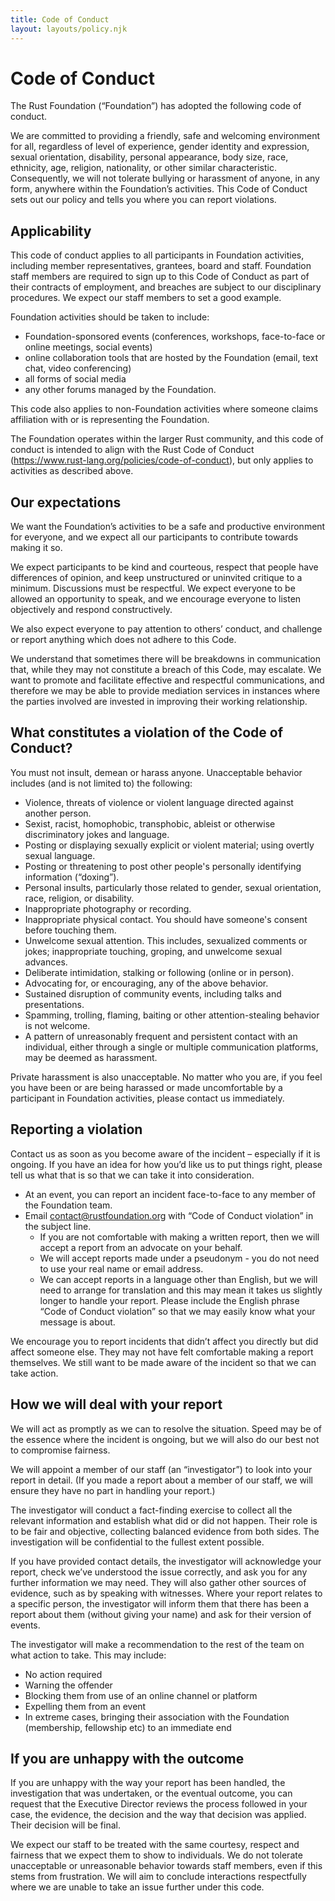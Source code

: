 ```yaml
---
title: Code of Conduct
layout: layouts/policy.njk
---
```


# Code of Conduct

The Rust Foundation (“Foundation”) has adopted the following code of conduct.

We are committed to providing a friendly, safe and welcoming environment for all, regardless of level of experience, gender identity and expression, sexual orientation, disability, personal appearance, body size, race, ethnicity, age, religion, nationality, or other similar characteristic. Consequently, we will not tolerate bullying or harassment of anyone, in any form, anywhere within the Foundation’s activities. This Code of Conduct sets out our policy and tells you where you can report violations.

## Applicability

This code of conduct applies to all participants in Foundation activities, including member representatives, grantees, board and staff. Foundation staff members are required to sign up to this Code of Conduct as part of their contracts of employment, and breaches are subject to our disciplinary procedures. We expect our staff members to set a good example.

Foundation activities should be taken to include:

* Foundation-sponsored events (conferences, workshops, face-to-face or online meetings, social events)
* online collaboration tools that are hosted by the Foundation (email, text chat, video conferencing)
* all forms of social media
* any other forums managed by the Foundation.

This code also applies to non-Foundation activities where someone claims affiliation with or is representing the Foundation.

The Foundation operates within the larger Rust community, and this code of conduct is intended to align with the Rust Code of Conduct (https://www.rust-lang.org/policies/code-of-conduct), but only applies to activities as described above.

## Our expectations

We want the Foundation’s activities to be a safe and productive environment for everyone, and we expect all our participants to contribute towards making it so.

We expect participants to be kind and courteous, respect that people have differences of opinion, and keep unstructured or uninvited critique to a minimum. Discussions must be respectful. We expect everyone to be allowed an opportunity to speak, and we encourage everyone to listen objectively and respond constructively.

We also expect everyone to pay attention to others’ conduct, and challenge or report anything which does not adhere to this Code.

We understand that sometimes there will be breakdowns in communication that, while they may not constitute a breach of this Code, may escalate. We want to promote and facilitate effective and respectful communications, and therefore we may be able to provide mediation services in instances where the parties involved are invested in improving their working relationship.

## What constitutes a violation of the Code of Conduct?

You must not insult, demean or harass anyone. Unacceptable behavior includes (and is not limited to) the following:

* Violence, threats of violence or violent language directed against another person.
* Sexist, racist, homophobic, transphobic, ableist or otherwise discriminatory jokes and language.
* Posting or displaying sexually explicit or violent material; using overtly sexual language.
* Posting or threatening to post other people's personally identifying information (“doxing”).
* Personal insults, particularly those related to gender, sexual orientation, race, religion, or disability.
* Inappropriate photography or recording.
* Inappropriate physical contact. You should have someone's consent before touching them.
* Unwelcome sexual attention. This includes, sexualized comments or jokes; inappropriate touching, groping, and unwelcome sexual advances.
* Deliberate intimidation, stalking or following (online or in person).
* Advocating for, or encouraging, any of the above behavior.
* Sustained disruption of community events, including talks and presentations.
* Spamming, trolling, flaming, baiting or other attention-stealing behavior is not welcome.
* A pattern of unreasonably frequent and persistent contact with an individual, either through a single or multiple communication platforms, may be deemed as harassment.

Private harassment is also unacceptable. No matter who you are, if you feel you have been or are being harassed or made uncomfortable by a participant in Foundation activities, please contact us immediately.

## Reporting a violation

Contact us as soon as you become aware of the incident – especially if it is ongoing. If you have an idea for how you’d like us to put things right, please tell us what that is so that we can take it into consideration.

* At an event, you can report an incident face-to-face to any member of the Foundation team.
* Email contact@rustfoundation.org with “Code of Conduct violation” in the subject line.
  * If you are not comfortable with making a written report, then we will accept a report from an advocate on your behalf.
  * We will accept reports made under a pseudonym - you do not need to use your real name or email address.
  * We can accept reports in a language other than English, but we will need to arrange for translation and this may mean it takes us slightly longer to handle your report. Please include the English phrase “Code of Conduct violation” so that we may easily know what your message is about.

We encourage you to report incidents that didn’t affect you directly but did affect someone else. They may not have felt comfortable making a report themselves. We still want to be made aware of the incident so that we can take action.

## How we will deal with your report

We will act as promptly as we can to resolve the situation. Speed may be of the essence where the incident is ongoing, but we will also do our best not to compromise fairness.

We will appoint a member of our staff (an “investigator”) to look into your report in detail. (If you made a report about a member of our staff, we will ensure they have no part in handling your report.)

The investigator will conduct a fact-finding exercise to collect all the relevant information and establish what did or did not happen. Their role is to be fair and objective, collecting balanced evidence from both sides. The investigation will be confidential to the fullest extent possible.

If you have provided contact details, the investigator will acknowledge your report, check we’ve understood the issue correctly, and ask you for any further information we may need. They will also gather other sources of evidence, such as by speaking with witnesses. Where your report relates to a specific person, the investigator will inform them that there has been a report about them (without giving your name) and ask for their version of events.

The investigator will make a recommendation to the rest of the team on what action to take. This may include:

* No action required
* Warning the offender
* Blocking them from use of an online channel or platform
* Expelling them from an event
* In extreme cases, bringing their association with the Foundation (membership, fellowship etc) to an immediate end

## If you are unhappy with the outcome

If you are unhappy with the way your report has been handled, the investigation that was undertaken, or the eventual outcome, you can request that the Executive Director reviews the process followed in your case, the evidence, the decision and the way that decision was applied. Their decision will be final.

We expect our staff to be treated with the same courtesy, respect and fairness that we expect them to show to individuals. We do not tolerate unacceptable or unreasonable behavior towards staff members, even if this stems from frustration. We will aim to conclude interactions respectfully where we are unable to take an issue further under this code.
